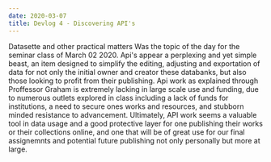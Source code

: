 ```yaml
---
date: 2020-03-07
title: Devlog 4 - Discovering API's
---
```

Datasette and other practical matters Was the topic of the day for the seminar class of March 02 2020. Api's appear a perplexing and yet simple beast, an item designed to simplify the editing, adjusting and exportation of data for not only the initial owner and creator these databanks, but also those looking to profit from their publishing. Api work as explained through Proffessor Graham is extremely lacking in large scale use and funding, due to numerous outlets explored in class including a lack of funds for institutions, a need to secure ones works and resources, and stubborn minded resistance to advancement. Ultimately, API work seems a valuable tool in data usage and a good protective layer for one publishing their works or their collections online, and one that will be of great use for our final assignemnts and potential future publishing not only personally but more at large.
